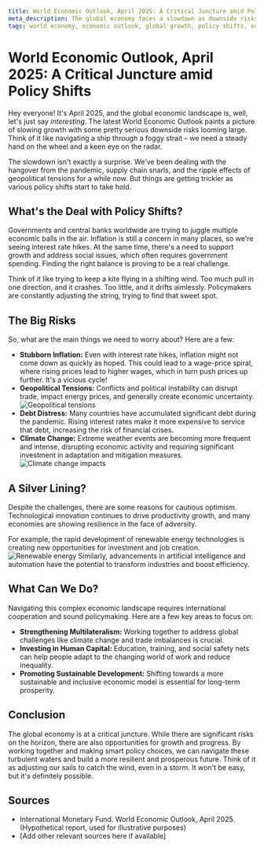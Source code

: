 ```yaml
title: World Economic Outlook, April 2025: A Critical Juncture amid Policy Shifts
meta_description: The global economy faces a slowdown as downside risks intensify, requiring careful navigation through policy changes.
tags: world economy, economic outlook, global growth, policy shifts, economic risks, inflation, recession, international trade, monetary policy, fiscal policy
```

# World Economic Outlook, April 2025: A Critical Juncture amid Policy Shifts

Hey everyone! It's April 2025, and the global economic landscape is, well, let's just say *interesting*.  The latest World Economic Outlook paints a picture of slowing growth with some pretty serious downside risks looming large.  Think of it like navigating a ship through a foggy strait – we need a steady hand on the wheel and a keen eye on the radar.

The slowdown isn't exactly a surprise. We've been dealing with the hangover from the pandemic, supply chain snarls, and the ripple effects of geopolitical tensions for a while now. But things are getting trickier as various policy shifts start to take hold.  

## What's the Deal with Policy Shifts?

Governments and central banks worldwide are trying to juggle multiple economic balls in the air.  Inflation is still a concern in many places, so we're seeing interest rate hikes.  At the same time, there's a need to support growth and address social issues, which often requires government spending. Finding the right balance is proving to be a real challenge.

Think of it like trying to keep a kite flying in a shifting wind. Too much pull in one direction, and it crashes. Too little, and it drifts aimlessly.  Policymakers are constantly adjusting the string, trying to find that sweet spot.

## The Big Risks

So, what are the main things we need to worry about?  Here are a few:

* **Stubborn Inflation:**  Even with interest rate hikes, inflation might not come down as quickly as hoped. This could lead to a wage-price spiral, where rising prices lead to higher wages, which in turn push prices up further.  It's a vicious cycle!
* **Geopolitical Tensions:**  Conflicts and political instability can disrupt trade, impact energy prices, and generally create economic uncertainty.  ![Geopolitical tensions](IMAGE_PLACEHOLDER)
* **Debt Distress:**  Many countries have accumulated significant debt during the pandemic.  Rising interest rates make it more expensive to service that debt, increasing the risk of financial crises.
* **Climate Change:**  Extreme weather events are becoming more frequent and intense, disrupting economic activity and requiring significant investment in adaptation and mitigation measures. ![Climate change impacts](IMAGE_PLACEHOLDER)

##  A Silver Lining?

Despite the challenges, there are some reasons for cautious optimism.  Technological innovation continues to drive productivity growth, and many economies are showing resilience in the face of adversity.  

For example, the rapid development of renewable energy technologies is creating new opportunities for investment and job creation.  ![Renewable energy](IMAGE_PLACEHOLDER)  Similarly, advancements in artificial intelligence and automation have the potential to transform industries and boost efficiency.

## What Can We Do?

Navigating this complex economic landscape requires international cooperation and sound policymaking.  Here are a few key areas to focus on:

* **Strengthening Multilateralism:**  Working together to address global challenges like climate change and trade imbalances is crucial.
* **Investing in Human Capital:**  Education, training, and social safety nets can help people adapt to the changing world of work and reduce inequality.
* **Promoting Sustainable Development:**  Shifting towards a more sustainable and inclusive economic model is essential for long-term prosperity.

## Conclusion

The global economy is at a critical juncture.  While there are significant risks on the horizon, there are also opportunities for growth and progress.  By working together and making smart policy choices, we can navigate these turbulent waters and build a more resilient and prosperous future.  Think of it as adjusting our sails to catch the wind, even in a storm.  It won't be easy, but it's definitely possible.

## Sources

* International Monetary Fund. World Economic Outlook, April 2025. (Hypothetical report, used for illustrative purposes)
*  [Add other relevant sources here if available]